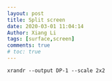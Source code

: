 ```yaml
---
layout: post
title: Split screen
date: 2020-03-01 11:04:14
Author: Xiang Li
tags: [surface,screen]
comments: true
# toc: true
---
```

```
xrandr --output DP-1 --scale 2x2
```

